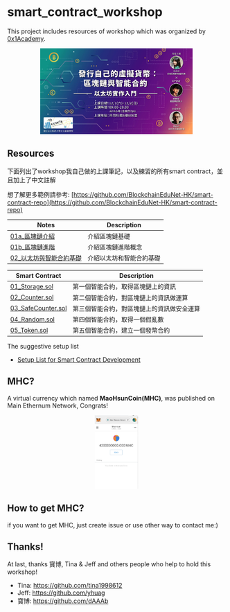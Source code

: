 # smart_contract_workshop
This project includes resources of workshop which was organized by [0x1Academy](https://pub.bitrabbit.com/zh-tw/science).
<p align="center"><img src="img/01.jpg" width="70%"></p>

## Resources
下面列出了workshop我自己做的上課筆記，以及練習的所有smart contract，並且加上了中文註解

想了解更多範例請參考: [https://github.com/BlockchainEduNet-HK/smart-contract-repo](https://github.com/BlockchainEduNet-HK/smart-contract-repo)

Notes | Description
-- | --
[01a_區塊鏈介紹](https://github.com/john850512/smart_contract_workshop/blob/master/Notes/01a_%E5%8D%80%E5%A1%8A%E9%8F%88%E4%BB%8B%E7%B4%B9.md) | 介紹區塊鏈基礎
[01b_區塊鏈進階](https://github.com/john850512/smart_contract_workshop/blob/master/Notes/01b_%E5%8D%80%E5%A1%8A%E9%8F%88%E9%80%B2%E9%9A%8E.md) | 介紹區塊鏈進階概念
[02_以太坊與智能合約基礎](https://github.com/john850512/smart_contract_workshop/blob/master/Notes/02_%E4%BB%A5%E5%A4%AA%E5%9D%8A%E8%88%87%E6%99%BA%E8%83%BD%E5%90%88%E7%B4%84%E5%9F%BA%E7%A4%8E.md) | 介紹以太坊和智能合約基礎

Smart Contract   | Description
-- | --
[01_Storage.sol](https://github.com/john850512/smart_contract/blob/master/code_practice/01_Storage.sol) | 第一個智能合約，取得區塊鏈上的資訊
[02_Counter.sol](https://github.com/john850512/smart_contract/blob/master/code_practice/02_Counter.sol) | 第二個智能合約，對區塊鏈上的資訊做運算
[03_SafeCounter.sol](https://github.com/john850512/smart_contract/blob/master/code_practice/03_SafeCounter.sol) | 第三個智能合約，對區塊鏈上的資訊做安全運算
[04_Random.sol](https://github.com/john850512/smart_contract/blob/master/code_practice/04_Random.sol) | 第四個智能合約，取得一個假亂數
[05_Token.sol](https://github.com/john850512/smart_contract/blob/master/code_practice/05_Token.sol) | 第五個智能合約，建立一個發幣合約

The suggestive setup list
- [Setup List for Smart Contract Development](https://gist.github.com/yhuag/5d8ee2fd46baff47edc923134048481c)

## MHC?
A virtual currency which named **MaoHsunCoin(MHC)**, was published on Main Ethernum Network, Congrats!
<p align="center"><img src="img/02.png" width="20%"></p>

## How to get MHC?
if you want to get MHC, just create issue or use other way to contact me:)

## Thanks!
At last, thanks 寶博, Tina & Jeff and others people who help to hold this workshop!
- Tina: https://github.com/tina1998612
- Jeff: https://github.com/yhuag
- 寶博: https://github.com/dAAAb

